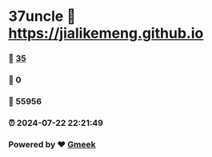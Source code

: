 # 37uncle :link: https://jialikemeng.github.io 
### :page_facing_up: [35](https://jialikemeng.github.io/tag.html) 
### :speech_balloon: 0 
### :hibiscus: 55956 
### :alarm_clock: 2024-07-22 22:21:49 
### Powered by :heart: [Gmeek](https://github.com/Meekdai/Gmeek)
